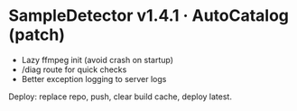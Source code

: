 # SampleDetector v1.4.1 · AutoCatalog (patch)

- Lazy ffmpeg init (avoid crash on startup)
- /diag route for quick checks
- Better exception logging to server logs

Deploy: replace repo, push, clear build cache, deploy latest.
